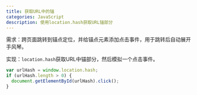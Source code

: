 ```yaml
---
title: 获取URL中的锚
categories: JavaScript
description: 使用location.hash获取URL锚部分
---
```


需求：跨页面跳转到锚点定位，并给锚点元素添加点击事件，用于跳转后自动展开手风琴。

实现：`location.hash`获取URL中锚部分，然后模拟一个点击事件。

```javascript
var urlHash = window.location.hash;
if (urlHash.length > 0) {
  document.getElementById(urlHash).click();
}
```